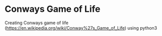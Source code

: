 # Conways Game of Life
 Creating Conways game of life (https://en.wikipedia.org/wiki/Conway%27s_Game_of_Life) using python3
